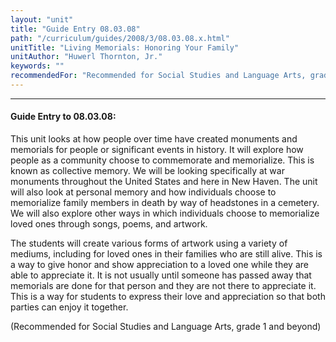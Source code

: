 ```yaml
---
layout: "unit"
title: "Guide Entry 08.03.08"
path: "/curriculum/guides/2008/3/08.03.08.x.html"
unitTitle: "Living Memorials: Honoring Your Family"
unitAuthor: "Huwerl Thornton, Jr."
keywords: ""
recommendedFor: "Recommended for Social Studies and Language Arts, grade 1 and beyond"
---
```

<body>
<hr/>
 <h4>
  Guide Entry to 08.03.08:
 </h4>
 <p>
  This unit looks at how people over time have created monuments and memorials for people or significant events in history. It will explore how people as a community choose to commemorate and memorialize. This is known as collective memory. We will be looking specifically at war monuments throughout the United States and here in New Haven. The unit will also look at personal memory and how individuals choose to memorialize family members in death by way of headstones in a cemetery. We will also explore other ways in which individuals choose to memorialize loved ones through songs, poems, and artwork.
 </p>
<p>
  The students will create various forms of artwork using a variety of mediums, including for loved ones in their families who are still alive. This is a way to give honor and show appreciation to a loved one while they are able to appreciate it. It is not usually until someone has passed away that memorials are done for that person and they are not there to appreciate it. This is a way for students to express their love and appreciation so that both parties can enjoy it together.
 </p>
<p>
  (Recommended for Social Studies and Language Arts, grade 1 and beyond)
 </p>




</body>